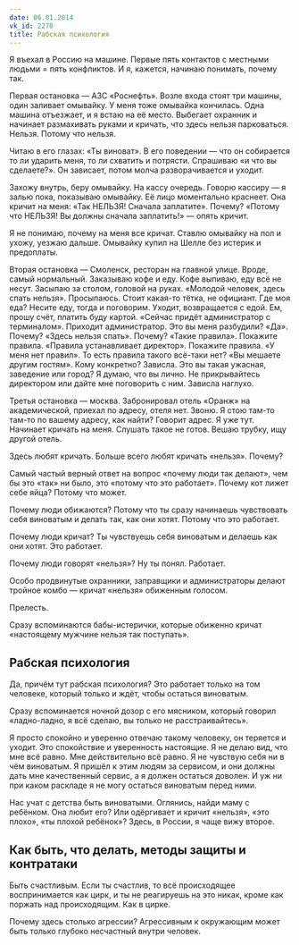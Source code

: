 ```yaml
---
date: 06.01.2014
vk_id: 2270
title: Рабская психология
---
```


Я въехал в Россию на машине. Первые пять контактов с местными людьми = пять конфликтов. И я, кажется, начинаю понимать, почему так.

Первая остановка — АЗС «Роснефть». Возле входа стоят три машины, один заливает омывайку. У меня тоже омывайка кончилась. Одна машина отъезжает, и я встаю на её место. Выбегает охранник и начинает размахивать руками и кричать, что здесь нельзя парковаться. Нельзя. Потому что нельзя.

Читаю в его глазах: «Ты виноват». В его поведении — что он собирается то ли ударить меня, то ли схватить и потрясти. Спрашиваю «и что вы сделаете?». Он зависает, потом молча разворачивается и уходит.

Захожу внутрь, беру омывайку. На кассу очередь. Говорю кассиру — я залью пока, показываю омывайку. Её лицо моментально краснеет. Она кричит на меня: «Так НЕЛЬЗЯ&#33; Сначала заплатите». Почему? «Потому что НЕЛЬЗЯ&#33; Вы должны сначала заплатить&#33;» — опять кричит.

Я не понимаю, почему на меня все кричат. Ставлю омывайку на пол и ухожу, уезжаю дальше. Омывайку купил на Шелле без истерик и предоплаты.

Вторая остановка — Смоленск, ресторан на главной улице. Вроде, самый нормальный. Заказываю кофе и еду. Кофе выпиваю, еду всё не несут. Засыпаю за столом, головой на руках. «Молодой человек, здесь спать нельзя». Просыпаюсь. Стоит какая-то тётка, не официант. Где моя еда? Несите еду, тогда и поговорим. Уходит, возвращается с едой. Ем, прошу счёт, платить буду картой. «Сейчас придёт администратор с терминалом». Приходит администратор. Это вы меня разбудили? «Да». Почему? «Здесь нельзя спать». Почему? «Такие правила». Покажите правила. «Правила устанавливает директор». Покажите правила. «У меня нет правил». То есть правила такого всё-таки нет? «Вы мешаете другим гостям». Кому конкретно? Зависла. Это вы такая ужасная, заведение или город? Я думаю, что вы лично. Не прикрывайтесь директором или дайте мне поговорить с ним. Зависла наглухо.

Третья остановка — москва. Забронировал отель «Оранж» на академической, приехал по адресу, отеля нет. Звоню. Я стою там-то там-то по вашему адресу, как найти? Говорит адрес. Я уже тут. Начинает кричать на меня. Слушать такое не готов. Вешаю трубку, ищу другой отель.

Здесь любят кричать. Больше всего любят кричать «нельзя». Почему?

Самый частый верный ответ на вопрос «почему люди так делают», чем бы это «так» ни было, это «потому что это работает». Почему кот лижет себе яйца? Потому что может.

Почему люди обижаются? Потому что ты сразу начинаешь чувствовать себя виноватым и делать так, как они хотят. Потому что это работает.

Почему люди кричат? Ты чувствуешь себя виноватым и делаешь как они хотят. Это работает.

Почему люди говорят «нельзя»? Ну ты понял. Работает.

Особо продвинутые охранники, заправщики и администраторы делают тройное комбо — кричат «нельзя» обиженным голосом.

Прелесть.

Сразу вспоминаются бабы-истерички, которые обиженно кричат «настоящему мужчине нельзя так поступать».

## Рабская психология

Да, причём тут рабская психология? Это работает только на том человеке, который только и ждёт, чтобы остаться виноватым.

Сразу вспоминается ночной дозор с его мясником, который говорил «ладно-ладно, я всё сделаю, вы только не расстраивайтесь».

Я просто спокойно и уверенно отвечаю такому человеку, он теряется и уходит. Это спокойствие и уверенность настоящие. Я не делаю вид, что мне всё равно. Мне действительно всё равно. Я не чувствую себя ни в чём виноватым. Я пришёл к этим людям за сервисом, и они должны дать мне качественный сервис, а я должен остаться доволен. И уж ни при каком раскладе я не могу остаться виноватым перед ними.

Нас учат с детства быть виноватыми. Оглянись, найди маму с ребёнком. Она любит его? Или одёргивает и кричит «нельзя», «это плохо», «ты плохой ребёнок»? Здесь, в России, я чаще вижу второе.

## Как быть, что делать, методы защиты и контратаки

Быть счастливым. Если ты счастлив, то всё происходящее воспринимается как цирк, и ты не реагируешь на это никак, кроме как поржать над происходящим. Как в цирке.

Почему здесь столько агрессии? Агрессивным к окружающим может быть только глубоко несчастный внутри человек.

